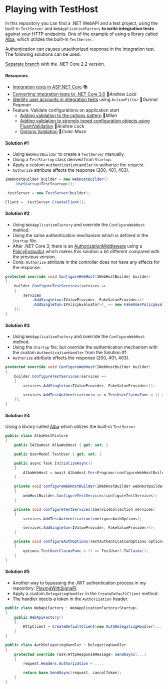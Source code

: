 # Playing with TestHost

In this repository you can find a .NET WebAPI and a test project, using the built-in `TestServer` and `WebApplicationFactory` **to write integration tests** against your HTTP endpoints. One of the example of using a library called [Alba](https://jasperfx.github.io/alba), which utilizes the built-in `TestServer`.

Authentication can causes unauthorized response in the integration test. The following solutions can be used.

[Separate branch](https://github.com/19balazs86/PlayingWithTestHost/tree/netcoreapp2.2) with the .NET Core 2.2 version.

#### Resources
- [Integration tests in ASP.NET Core](https://docs.microsoft.com/en-us/aspnet/core/test/integration-tests) 📚
- [Converting integration tests to .NET Core 3.0](https://andrewlock.net/converting-integration-tests-to-net-core-3) 📓*Andrew Lock*
- [Identity user accounts in integration tests](https://gunnarpeipman.com/testing/aspnet-core-identity-integration-tests/) using `ActionFilter` 📓*Gunnar Peipman*
- Feature: Validate configurations on application start
  - [Adding validation to the options pattern](https://www.milanjovanovic.tech/blog/adding-validation-to-the-options-pattern-in-asp-net-core) 📓*Milan*
  - [Adding validation to strongly typed configuration objects using FluentValidation](https://andrewlock.net/adding-validation-to-strongly-typed-configuration-objects-using-flentvalidation/) 📓*Andrew Lock*
  - [Options Validation](https://code-maze.com/aspnet-configuration-options-validation/) 📓*Code-Maze*


#### Solution #1

- Using `WebHostBuilder` to create a `TestServer` manually.
- Using a `TestStartup` class derived from `Startup`.
- Apply a custom `AuthenticationHandler` to authorize the request.
- `Authorize` attribute affects the response (200, 401, 403).

```csharp
IWebHostBuilder builder = new WebHostBuilder()
    .UseStartup<TestStartup>();

_testServer = new TestServer(builder);

Client = _testServer.CreateClient();
```

#### Solution #2

- Using `WebApplicationFactory` and override the `ConfigureWebHost` method.
- Using the same authentication mechanism which is defined in the `Startup` file.
- After .NET Core 3, there is an [AuthorizationMiddleware](https://github.com/aspnet/AspNetCore/blob/master/src/Security/Authorization/Policy/src/AuthorizationMiddleware.cs) using a [PolicyEvaluator](https://github.com/aspnet/AspNetCore/blob/master/src/Security/Authorization/Policy/src/PolicyEvaluator.cs) which makes this solution a bit different compared with the previous version.
- Cons: `Authorize` attribute in the controller does not have any effects for the response.

```csharp
protected override void ConfigureWebHost(IWebHostBuilder builder)
{
    builder.ConfigureTestServices(services =>
    {
        services
            .AddSingleton<IValueProvider, FakeValueProvider>()
            .AddSingleton<IPolicyEvaluator>(_ => new FakeUserPolicyEvaluator(() => TestUser?.ToClaims()));
    });
}
```

#### Solution #3

- Using `WebApplicationFactory` and override the `ConfigureWebHost` method.
- Using the `Startup` file, but override the authentication mechanism with the custom `AuthenticationHandler` from the Solution #1.
- `Authorize` attribute effects the response (200, 401, 403).

```csharp
protected override void ConfigureWebHost(IWebHostBuilder builder)
{
    builder.ConfigureTestServices(services =>
    {
        services.AddSingleton<IValueProvider, FakeValueProvider>();

        services.AddTestAuthentication(o => o.TestUserClaimsFunc = () => TestUser?.ToClaims());
    });
}
```

#### Solution #4

Using a library called [Alba](https://jasperfx.github.io/alba) which utilizes the built-in `TestServer` 

```csharp
public class AlbaHostFixture
{
    public IAlbaHost AlbaWebHost { get; set; }

    public UserModel TestUser { get; set; }

    public async Task InitializeAsync()
    {
        AlbaWebHost = await AlbaHost.For<Program>(configureWebHostBuilder);
    }

    private void configureWebHostBuilder(IWebHostBuilder webHostBuilder)
    {
        webHostBuilder.ConfigureTestServices(configureTestServices);
    }

    private void configureTestServices(IServiceCollection services)
    {
        services.AddTestAuthentication(configureAuthOptions);

        services.AddSingleton<IValueProvider, FakeValueProvider>();
    }

    private void configureAuthOptions(TestAuthenticationOptions options)
    {
        options.TestUserClaimsFunc = () => TestUser?.ToClaims();
    }
}
```

#### Solution #5

- Another way to bypassing the JWT authentication process in my repository: [PlayingWithSignalR](https://github.com/19balazs86/PlayingWithSignalR).
- Apply a custom `DelegatingHandler` in the `CreateDefaultClient` method.
- The handler injects a token in the `Authorization` header.

```csharp
public class WebApiFactory : WebApplicationFactory<Startup>
{
    public WebApiFactory()
    {
        HttpClient = CreateDefaultClient(new AuthDelegatingHandler(...));
    }
}
```
```csharp
public class AuthDelegatingHandler : DelegatingHandler
{
    protected override Task<HttpResponseMessage> SendAsync(...)
    {
        request.Headers.Authorization = ...;

        return base.SendAsync(request, cancelToken);
    }
}
```
